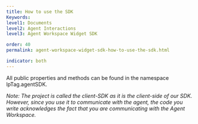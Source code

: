 ```yaml
---
title: How to use the SDK
Keywords:
level1: Documents
level2: Agent Interactions
level3: Agent Workspace Widget SDK

order: 40
permalink: agent-workspace-widget-sdk-how-to-use-the-sdk.html

indicator: both
---
```


All public properties and methods can be found in the namespace lpTag.agentSDK.

*Note: The project is called the client-SDK as it is the client-side of our SDK. However, since you use it to communicate with the agent, the code you write acknowledges the fact that you are communicating with the Agent Workspace.*
